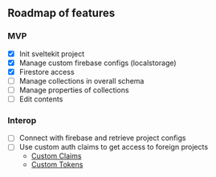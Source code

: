 ## Roadmap of features

### MVP
- [x] Init sveltekit project
- [x] Manage custom firebase configs (localstorage)
- [x] Firestore access
- [ ] Manage collections in overall schema 
- [ ] Manage properties of collections
- [ ] Edit contents

### Interop
- [ ] Connect with firebase and retrieve project configs
- [ ] Use custom auth claims to get access to foreign projects
  - [Custom Claims](https://firebase.google.com/docs/auth/admin/custom-claims)
  - [Custom Tokens](https://firebase.google.com/docs/auth/admin/create-custom-tokens)